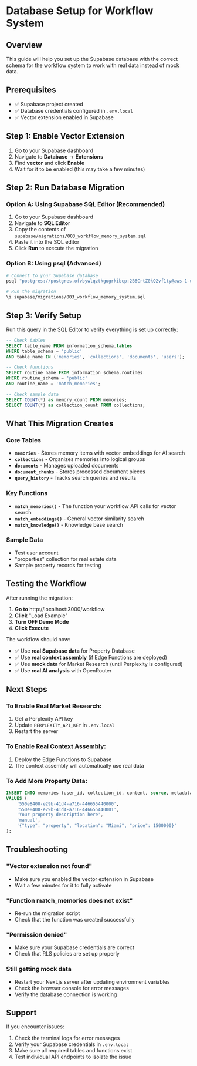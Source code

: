 # Database Setup for Workflow System

## Overview
This guide will help you set up the Supabase database with the correct schema for the workflow system to work with real data instead of mock data.

## Prerequisites
- ✅ Supabase project created
- ✅ Database credentials configured in `.env.local`
- ✅ Vector extension enabled in Supabase

## Step 1: Enable Vector Extension

1. Go to your Supabase dashboard
2. Navigate to **Database** → **Extensions**
3. Find **vector** and click **Enable**
4. Wait for it to be enabled (this may take a few minutes)

## Step 2: Run Database Migration

### Option A: Using Supabase SQL Editor (Recommended)

1. Go to your Supabase dashboard
2. Navigate to **SQL Editor**
3. Copy the contents of `supabase/migrations/003_workflow_memory_system.sql`
4. Paste it into the SQL editor
5. Click **Run** to execute the migration

### Option B: Using psql (Advanced)

```bash
# Connect to your Supabase database
psql "postgres://postgres.ofvbywlqztkgugrkibcp:2B6CrtZ0kQ2vf1ty@aws-1-us-east-1.pooler.supabase.com:6543/postgres?sslmode=require"

# Run the migration
\i supabase/migrations/003_workflow_memory_system.sql
```

## Step 3: Verify Setup

Run this query in the SQL Editor to verify everything is set up correctly:

```sql
-- Check tables
SELECT table_name FROM information_schema.tables 
WHERE table_schema = 'public' 
AND table_name IN ('memories', 'collections', 'documents', 'users');

-- Check functions
SELECT routine_name FROM information_schema.routines 
WHERE routine_schema = 'public' 
AND routine_name = 'match_memories';

-- Check sample data
SELECT COUNT(*) as memory_count FROM memories;
SELECT COUNT(*) as collection_count FROM collections;
```

## What This Migration Creates

### Core Tables
- **`memories`** - Stores memory items with vector embeddings for AI search
- **`collections`** - Organizes memories into logical groups
- **`documents`** - Manages uploaded documents
- **`document_chunks`** - Stores processed document pieces
- **`query_history`** - Tracks search queries and results

### Key Functions
- **`match_memories()`** - The function your workflow API calls for vector search
- **`match_embeddings()`** - General vector similarity search
- **`match_knowledge()`** - Knowledge base search

### Sample Data
- Test user account
- "properties" collection for real estate data
- Sample property records for testing

## Testing the Workflow

After running the migration:

1. **Go to** http://localhost:3000/workflow
2. **Click** "Load Example"
3. **Turn OFF Demo Mode**
4. **Click Execute**

The workflow should now:
- ✅ Use **real Supabase data** for Property Database
- ✅ Use **real context assembly** (if Edge Functions are deployed)
- ✅ Use **mock data** for Market Research (until Perplexity is configured)
- ✅ Use **real AI analysis** with OpenRouter

## Next Steps

### To Enable Real Market Research:
1. Get a Perplexity API key
2. Update `PERPLEXITY_API_KEY` in `.env.local`
3. Restart the server

### To Enable Real Context Assembly:
1. Deploy the Edge Functions to Supabase
2. The context assembly will automatically use real data

### To Add More Property Data:
```sql
INSERT INTO memories (user_id, collection_id, content, source, metadata) 
VALUES (
    '550e8400-e29b-41d4-a716-446655440000',
    '550e8400-e29b-41d4-a716-446655440001',
    'Your property description here',
    'manual',
    '{"type": "property", "location": "Miami", "price": 1500000}'
);
```

## Troubleshooting

### "Vector extension not found"
- Make sure you enabled the vector extension in Supabase
- Wait a few minutes for it to fully activate

### "Function match_memories does not exist"
- Re-run the migration script
- Check that the function was created successfully

### "Permission denied"
- Make sure your Supabase credentials are correct
- Check that RLS policies are set up properly

### Still getting mock data
- Restart your Next.js server after updating environment variables
- Check the browser console for error messages
- Verify the database connection is working

## Support

If you encounter issues:
1. Check the terminal logs for error messages
2. Verify your Supabase credentials in `.env.local`
3. Make sure all required tables and functions exist
4. Test individual API endpoints to isolate the issue
